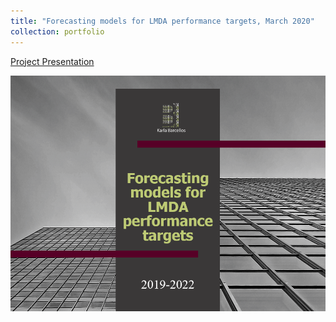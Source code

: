```yaml
---
title: "Forecasting models for LMDA performance targets, March 2020"
collection: portfolio
---
```


[Project Presentation](files/LMDA.pdf "Project Presentation PDF")

![alttext](/images/LMDA.PNG)

